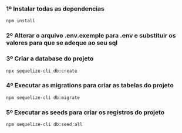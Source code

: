 
### 1º Instalar todas as dependencias

```
npm install
``` 
### 2º Alterar o arquivo .env.exemple para .env e substituir os valores para que se adeque ao seu sql
### 3º Criar a database do projeto

```
npx sequelize-cli db:create
```

### 4º Executar as migrations para criar as tabelas do projeto

```
npm sequelize-cli db:migrate
```

### 5º Executar as seeds para criar os registros do projeto

```
npm sequelize-cli db:seed:all
```

